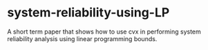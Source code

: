 # system-reliability-using-LP
A short term paper that shows how to use cvx in performing system reliability analysis using linear programming bounds.
